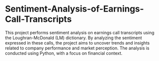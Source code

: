 # Sentiment-Analysis-of-Earnings-Call-Transcripts
This project performs sentiment analysis on earnings call transcripts using the Loughran-McDonald (LM) dictionary. By analyzing the sentiment expressed in these calls, the project aims to uncover trends and insights related to company performance and market perception. The analysis is conducted using Python, with a focus on financial context.
